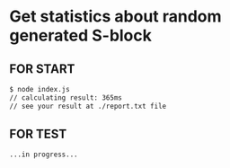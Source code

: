 # Get statistics about random generated S-block

## FOR START
```sh
$ node index.js
// calculating result: 365ms
// see your result at ./report.txt file
```
## FOR TEST
```sh
...in progress...
```

